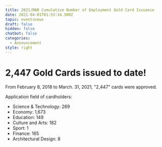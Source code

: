 ```yaml
---
title: 2021/MAR Cumulative Number of Employment Gold Card Issuance
date: 2021-04-01T01:53:14.500Z
topic: eventsnews
draft: false
hidden: false
chatbot: false
categories:
  - Announcement
style: right
---
```

# 2,447 Gold Cards issued to date!

From February 8, 2018 to March. 31, 2021, "2,447" cards were approved.

Application field of cardholders:

* Science & Technology: 269
* Economy: 1,673
* Education: 149
* Culture and Arts: 182
* Sport: 1
* Finance: 165
* Architectural Design: 8